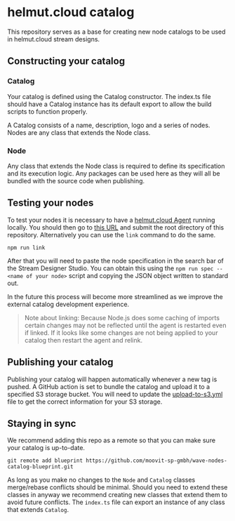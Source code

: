 # helmut.cloud catalog

This repository serves as a base for creating new node catalogs to be used in helmut.cloud stream designs.

## Constructing your catalog

### Catalog

Your catalog is defined using the Catalog constructor. The index.ts file should have a Catalog instance has its default export to allow the build scripts to function properly.

A Catalog consists of a name, description, logo and a series of nodes. Nodes are any class that extends the Node class.

### Node

Any class that extends the Node class is required to define its specification and its execution logic. Any packages can be used here as they will all be bundled with the source code when publishing.

## Testing your nodes

To test your nodes it is necessary to have a [helmut.cloud Agent](https://app.helmut.cloud/account/user/downloads) running locally. You should then go to [this URL](http://localhost:6968/api/agent/v1/modules/dev-wave/) and submit the root directory of this repository. Alternatively you can use the `link` command to do the same.

    npm run link

After that you will need to paste the node specification in the search bar of the Stream Designer Studio. You can obtain this using the `npm run spec -- <name of your node>` script and copying the JSON object written to standard out.

In the future this process will become more streamlined as we improve the external catalog development experience.

> Note about linking: Because Node.js does some caching of imports certain changes may not be reflected until the agent is restarted even if linked. If it looks like some changes are not being applied to your catalog then restart the agent and relink.

## Publishing your catalog

Publishing your catalog will happen automatically whenever a new tag is pushed. A GitHub action is set to bundle the catalog and upload it to a specified S3 storage bucket. You will need to update the [upload-to-s3.yml](./.github/workflows/upload-to-s3.yaml) file to get the correct information for your S3 storage.

## Staying in sync

We recommend adding this repo as a remote so that you can make sure your catalog is up-to-date.

    git remote add blueprint https://github.com/moovit-sp-gmbh/wave-nodes-catalog-blueprint.git

As long as you make no changes to the `Node` and `Catalog` classes merge/rebase conflicts should be minimal. Should you need to extend these classes in anyway we recommend creating new classes that extend them to avoid future conflicts. The `index.ts` file can export an instance of any class that extends `Catalog`.
